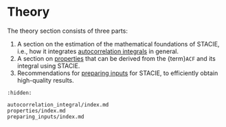 # Theory

The theory section consists of three parts:

1. A section on the estimation of the mathematical foundations of STACIE, i.e.,
   how it integrates [autocorrelation integrals](autocorrelation_integral/index.md) in general.
2. A section on [properties](properties/index.md) that can be derived
   from the {term}`ACF` and its integral using STACIE.
3. Recommendations for [preparing inputs](preparing_inputs/index.md) for STACIE,
   to efficiently obtain high-quality results.

```{toctree}
:hidden:

autocorrelation_integral/index.md
properties/index.md
preparing_inputs/index.md
```
